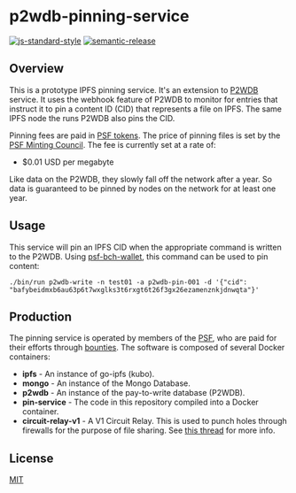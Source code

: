 # p2wdb-pinning-service

[![js-standard-style](https://img.shields.io/badge/code%20style-standard-brightgreen.svg)](http://standardjs.com) [![semantic-release](https://img.shields.io/badge/%20%20%F0%9F%93%A6%F0%9F%9A%80-semantic--release-e10079.svg)](https://github.com/semantic-release/semantic-release)

## Overview

This is a prototype IPFS pinning service. It's an extension to [P2WDB](https://github.com/Permissionless-Software-Foundation/ipfs-p2wdb-service) service. It uses the webhook feature of P2WDB to monitor for entries that instruct it to pin a content ID (CID) that represents a file on IPFS. The same IPFS node the runs P2WDB also pins the CID.

Pinning fees are paid in [PSF tokens](https://psfoundation.cash). The price of pinning files is set by the [PSF Minting Council](https://psfoundation.info). The fee is currently set at a rate of:
- $0.01 USD per megabyte

Like data on the P2WDB, they slowly fall off the network after a year. So data is guaranteed to be pinned by nodes on the network for at least one year.

## Usage

This service will pin an IPFS CID when the appropriate command is written to the P2WDB. Using [psf-bch-wallet](https://github.com/Permissionless-Software-Foundation/psf-bch-wallet), this command can be used to pin content:

`./bin/run p2wdb-write -n test01 -a p2wdb-pin-001 -d '{"cid": "bafybeidmxb6au63p6t7wxglks3t6rxgt6t26f3gx26ezamenznkjdnwqta"}'`

## Production

The pinning service is operated by members of the [PSF](https://psfoundation.cash), who are paid for their efforts through [bounties](https://github.com/Permissionless-Software-Foundation/bounties). The software is composed of several Docker containers:

- **ipfs** - An instance of go-ipfs (kubo).
- **mongo** - An instance of the Mongo Database.
- **p2wdb** - An instance of the pay-to-write database (P2WDB).
- **pin-service** - The code in this repository compiled into a Docker container.
- **circuit-relay-v1** - A V1 Circuit Relay. This is used to punch holes through firewalls for the purpose of file sharing. See [this thread](https://discuss.ipfs.io/t/roadmap-for-circuit-relay-v2-file-transfer/14713/3) for more info.


## License

[MIT](./LICENSE.md)
